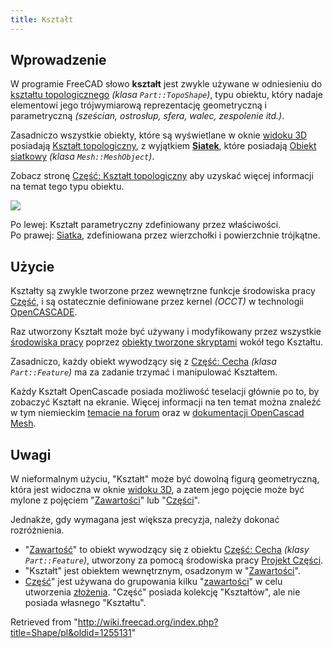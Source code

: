 ```yaml
---
title: Kształt
---
```

## Wprowadzenie

W programie FreeCAD słowo **kształt** jest zwykle używane w odniesieniu do [kształtu topologicznego](/Part_TopoShape/pl "Part TopoShape/pl") *(klasa `Part::TopoShape`)*, typu obiektu, który nadaje elementowi jego trójwymiarową reprezentację geometryczną i parametryczną *(sześcian, ostrosłup, sfera, walec, zespolenie itd.)*.

Zasadniczo wszystkie obiekty, które są wyświetlane w oknie [widoku 3D](/3D_view/pl "3D view/pl") posiadają [Kształt topologiczny](/Part_TopoShape/pl "Part TopoShape/pl"), z wyjątkiem **[Siatek](/Mesh/pl "Mesh/pl")**, które posiadają [Obiekt siatkowy](/Mesh_MeshObject/pl "Mesh MeshObject/pl") *(klasa `Mesh::MeshObject`)*.

Zobacz stronę [Część: Kształt topologiczny](/Part_TopoShape/pl "Part TopoShape/pl") aby uzyskać więcej informacji na temat tego typu obiektu.

![](/images/Shape_and_mesh.svg)

Po lewej: Kształt parametryczny zdefiniowany przez właściwości.   
Po prawej: [Siatka](/Mesh/pl "Mesh/pl"), zdefiniowana przez wierzchołki i powierzchnie trójkątne.

## Użycie

Kształty są zwykle tworzone przez wewnętrzne funkcje środowiska pracy [Część](/Part_Workbench/pl "Part Workbench/pl"), i są ostatecznie definiowane przez kernel *(OCCT)* w technologii [OpenCASCADE](/OpenCASCADE/pl "OpenCASCADE/pl").

Raz utworzony Kształt może być używany i modyfikowany przez wszystkie [środowiska pracy](/Workbenches/pl "Workbenches/pl") poprzez [obiekty tworzone skryptami](/Scripted_objects/pl "Scripted objects/pl") wokół tego Kształtu.

Zasadniczo, każdy obiekt wywodzący się z [Część: Cecha](/Part_Feature/pl "Part Feature/pl") *(klasa `Part::Feature`)* ma za zadanie trzymać i manipulować Kształtem.

Każdy Kształt OpenCascade posiada możliwość teselacji głównie po to, by zobaczyć Kształt na ekranie. Więcej informacji na ten temat można znaleźć w tym niemieckim [temacie na forum](https://forum.freecad.org/viewtopic.php?t=77521&start=10#p674947) oraz w [dokumentacji OpenCascad Mesh](https://dev.opencascade.org/doc/overview/html/occt_user_guides__mesh.html).

## Uwagi

W nieformalnym użyciu, "Kształt" może być dowolną figurą geometryczną, która jest widoczna w oknie [widoku 3D](/3D_view/pl "3D view/pl"), a zatem jego pojęcie może być mylone z pojęciem "[Zawartości](/Body/pl "Body/pl")" lub "[Części](/Part/pl "Part/pl")".

Jednakże, gdy wymagana jest większa precyzja, należy dokonać rozróżnienia.

* "[Zawartość](/Body/pl "Body/pl")" to obiekt wywodzący się z obiektu [Część: Cecha](/Part_Feature/pl "Part Feature/pl") *(klasy `Part::Feature`)*, utworzony za pomocą środowiska pracy [Projekt Części](/PartDesign_Workbench "PartDesign Workbench").
* "Kształt" jest obiektem wewnętrznym, osadzonym w "[Zawartości](/Body/pl "Body/pl")".
* [Część](/Part/pl "Part/pl")" jest używana do grupowania kilku "[zawartości](/Body/pl "Body/pl")" w celu utworzenia [złożenia](/Assembly/pl "Assembly/pl"). "Część" posiada kolekcję "Kształtów", ale nie posiada własnego "Kształtu".

Retrieved from "<http://wiki.freecad.org/index.php?title=Shape/pl&oldid=1255131>"